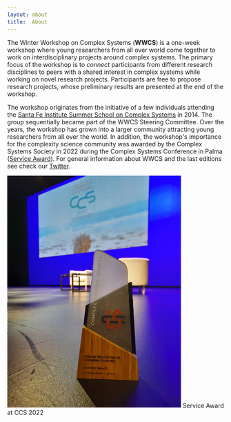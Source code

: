 ```yaml
---
layout: about
title:  About
---
```


The Winter Workshop on Complex Systems (**WWCS**) is a one-week workshop where young researchers from all over world come together to work on interdisciplinary projects around complex systems. The primary focus of the workshop is to *connect* participants from different research disciplines to peers with a shared interest in complex systems while working on novel research projects. Participants are free to propose research projects, whose preliminary results are presented at the end of the workshop.

The workshop originates from the initiative of a few individuals attending the [Santa Fe Institute Summer School on Complex Systems](https://www.santafe.edu/engage/learn/programs/sfi-complex-systems-summer-school) in 2014. The group sequentially became part of the WWCS Steering Committee. Over the years, the workshop has grown into a larger community attracting young researchers from all over the world. In addition, the workshop's importance for the complexity science community was awarded by the Complex Systems Society in 2022 during the Complex Systems Conference in Palma ([Service Award](https://cssociety.org/event/c08452ce-9986-4bf7-8b33-cb72a9bb50c9)). For general information about WWCS and the last editions see check our [Twitter](https://twitter.com/winter_complex).

<img src="/assets/image24/award.jpeg" width="80%" />
Service Award at CCS 2022